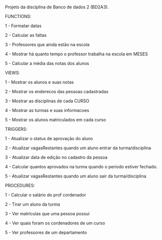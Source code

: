 Projeto da disciplina de Banco de dados 2 (BD2A3).


FUNCTIONS:

1 - Formatar datas

2 - Calcular as faltas

3 - Professores que ainda estão na escola

4 - Mostrar há quanto tempo o professor trabalha na escola em MESES

5 - Calcular a média das notas dos alunos

VIEWS:

1 - Mostrar os alunos e suas notas

2 - Mostrar os enderecos das pessoas cadastradas

3 - Mostrar as disciplinas de cada CURSO

4 - Mostrar as turmas e suas informacoes

5 - Mostrar os alunos matriculados em cada curso

TRIGGERS:

1 - Atualizar o status de aprovação do aluno

2 - Atualizar vagasRestantes quando um aluno entrar da turma/disciplina 

3 - Atualizar data de edição no cadastro da pessoa

4 - Calcular quantos aprovados na turma quando o periodo estiver fechado.

5 - Atualizar vagasRestantes quando um aluno sair da turma/disciplina 

PROCEDURES:

1 - Calcular o salário do prof cordenador

2 - Tirar um aluno da turma

3 - Ver matrículas que uma pessoa possui 

4 - Ver quais foram os cordenadores de um curso

5 - Ver professores de um departamento
